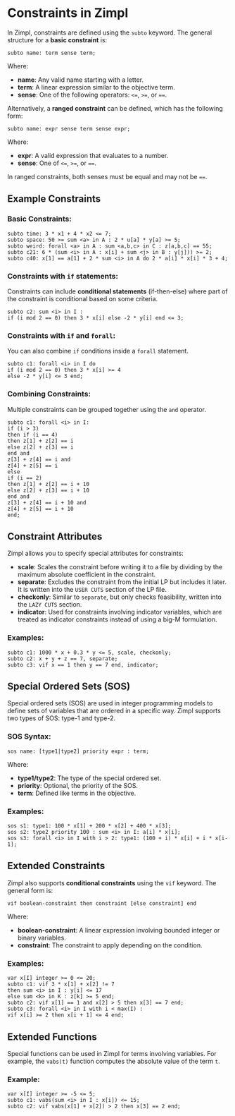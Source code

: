 # Constraints in Zimpl

In Zimpl, constraints are defined using the `subto` keyword. The general structure for a **basic constraint** is:

```plaintext
subto name: term sense term;
```

Where:
- **name**: Any valid name starting with a letter.
- **term**: A linear expression similar to the objective term.
- **sense**: One of the following operators: `<=`, `>=`, or `==`.
  
Alternatively, a **ranged constraint** can be defined, which has the following form:

```plaintext
subto name: expr sense term sense expr;
```

Where:
- **expr**: A valid expression that evaluates to a number.
- **sense**: One of `<=`, `>=`, or `==`.
  
In ranged constraints, both senses must be equal and may not be `==`.

## Example Constraints

### Basic Constraints:
```plaintext
subto time: 3 * x1 + 4 * x2 <= 7;
subto space: 50 >= sum <a> in A : 2 * u[a] * y[a] >= 5;
subto weird: forall <a> in A : sum <a,b,c> in C : z[a,b,c] == 55;
subto c21: 6 * (sum <i> in A : x[i] + sum <j> in B : y[j])) >= 2;
subto c40: x[1] == a[1] + 2 * sum <i> in A do 2 * a[i] * x[i] * 3 + 4;
```

### Constraints with `if` statements:
Constraints can include **conditional statements** (if-then-else) where part of the constraint is conditional based on some criteria.

```plaintext
subto c2: sum <i> in I :
if (i mod 2 == 0) then 3 * x[i] else -2 * y[i] end <= 3;
```

### Constraints with `if` and `forall`:
You can also combine `if` conditions inside a `forall` statement.

```plaintext
subto c1: forall <i> in I do
if (i mod 2 == 0) then 3 * x[i] >= 4
else -2 * y[i] <= 3 end;
```

### Combining Constraints:
Multiple constraints can be grouped together using the `and` operator.

```plaintext
subto c1: forall <i> in I:
if (i > 3)
then if (i == 4)
then z[1] + z[2] == i
else z[2] + z[3] == i
end and
z[3] + z[4] == i and
z[4] + z[5] == i
else
if (i == 2)
then z[1] + z[2] == i + 10
else z[2] + z[3] == i + 10
end and
z[3] + z[4] == i + 10 and
z[4] + z[5] == i + 10
end;
```

## Constraint Attributes

Zimpl allows you to specify special attributes for constraints:

- **scale**: Scales the constraint before writing it to a file by dividing by the maximum absolute coefficient in the constraint.
- **separate**: Excludes the constraint from the initial LP but includes it later. It is written into the `USER CUTS` section of the LP file.
- **checkonly**: Similar to `separate`, but only checks feasibility, written into the `LAZY CUTS` section.
- **indicator**: Used for constraints involving indicator variables, which are treated as indicator constraints instead of using a big-M formulation.

### Examples:
```plaintext
subto c1: 1000 * x + 0.3 * y <= 5, scale, checkonly;
subto c2: x + y + z == 7, separate;
subto c3: vif x == 1 then y == 7 end, indicator;
```

## Special Ordered Sets (SOS)

Special ordered sets (SOS) are used in integer programming models to define sets of variables that are ordered in a specific way. Zimpl supports two types of SOS: type-1 and type-2.

### SOS Syntax:
```plaintext
sos name: [type1|type2] priority expr : term;
```

Where:
- **type1/type2**: The type of the special ordered set.
- **priority**: Optional, the priority of the SOS.
- **term**: Defined like terms in the objective.
  
### Examples:
```plaintext
sos s1: type1: 100 * x[1] + 200 * x[2] + 400 * x[3];
sos s2: type2 priority 100 : sum <i> in I: a[i] * x[i];
sos s3: forall <i> in I with i > 2: type1: (100 + i) * x[i] + i * x[i-1];
```

## Extended Constraints

Zimpl also supports **conditional constraints** using the `vif` keyword. The general form is:

```plaintext
vif boolean-constraint then constraint [else constraint] end
```

Where:
- **boolean-constraint**: A linear expression involving bounded integer or binary variables.
- **constraint**: The constraint to apply depending on the condition.

### Examples:
```plaintext
var x[I] integer >= 0 <= 20;
subto c1: vif 3 * x[1] + x[2] != 7
then sum <i> in I : y[i] <= 17
else sum <k> in K : z[k] >= 5 end;
subto c2: vif x[1] == 1 and x[2] > 5 then x[3] == 7 end;
subto c3: forall <i> in I with i < max(I) :
vif x[i] >= 2 then x[i + 1] <= 4 end;
```

## Extended Functions

Special functions can be used in Zimpl for terms involving variables. For example, the `vabs(t)` function computes the absolute value of the term `t`.

### Example:
```plaintext
var x[I] integer >= -5 <= 5;
subto c1: vabs(sum <i> in I : x[i]) <= 15;
subto c2: vif vabs(x[1] + x[2]) > 2 then x[3] == 2 end;
```